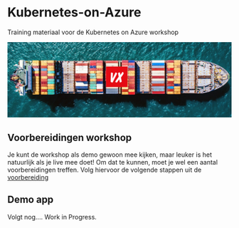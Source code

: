 # Kubernetes-on-Azure
Training materiaal voor de Kubernetes on Azure workshop

![Kubernetes Training Logo](images/kubetraining.png)

## Voorbereidingen workshop
Je kunt de workshop als demo gewoon mee kijken, maar leuker is het natuurlijk als je live mee doet! Om dat te kunnen, moet je wel een aantal voorbereidingen treffen. Volg hiervoor de volgende stappen uit de [voorbereiding](voorbereiding.md)

## Demo app
Volgt nog.... Work in Progress.
